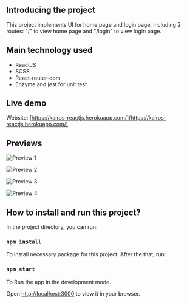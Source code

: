 ## Introducing the project
This project implements UI for home page and login page, including 2 routes: "/" to view home page and "/login" to view login page. 


## Main technology used
- ReactJS
- SCSS
- React-router-dom
- Enzyme and jest for unit test

## Live demo

Website: [https://kairos-reactjs.herokuapp.com/](https://kairos-reactjs.herokuapp.com/)

## Previews
![Preview 1](https://res.cloudinary.com/dcls8hwlu/image/upload/v1646242147/Screen_Shot_2022-03-03_at_00.19.20_mpbpml.png)


![Preview 2](https://res.cloudinary.com/dcls8hwlu/image/upload/v1646242146/Screen_Shot_2022-03-03_at_00.19.31_l3lqvi.png)


![Preview 3](https://res.cloudinary.com/dcls8hwlu/image/upload/v1646242145/Screen_Shot_2022-03-03_at_00.19.39_pyfdhw.png)


![Preview 4](https://res.cloudinary.com/dcls8hwlu/image/upload/v1646242145/Screen_Shot_2022-03-03_at_00.19.48_xi1wvb.png)

## How to install and run this project?

In the project directory, you can run:

### `npm install`

To install necessary package for this project. After the that, run:

### `npm start`

To Run the app in the development mode.

Open [http://localhost:3000](http://localhost:3000) to view it in your browser.

